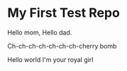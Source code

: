 # My First Test Repo

Hello mom, Hello dad.

Ch-ch-ch-ch-ch-ch-ch-cherry bomb

Hello world I'm your royal girl